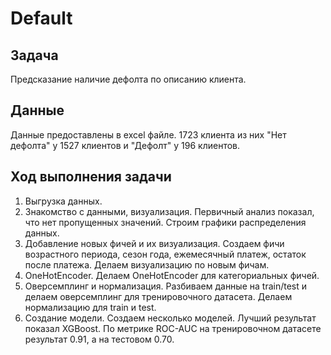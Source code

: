# Default
## Задача
Предсказание наличие дефолта по описанию клиента. 
## Данные 
Данные предоставлены в excel файлe. 1723 клиента из них "Нет дефолта" у 1527 клиентов и "Дефолт" у 196 клиентов. 
## Ход выполнения задачи 
1) Выгрузка данных.
2) Знакомство с данными, визуализация. Первичный анализ показал, что нет пропущенных значений. Строим графики распределения данных.
3) Добавление новых фичей и их визуализация. Создаем фичи возрастного периода, сезон года, ежемесячный платеж, остаток после платежа. Делаем визуализацию по новым фичам.
4) OneHotEncoder. Делаем OneHotEncoder для категориальных фичей.
5) Оверсемплинг и нормализация. Разбиваем данные на train/test и делаем оверсемплинг для тренировочного датасета. Делаем нормализацию для train и test.
6) Создание модели. Создаем несколько моделей. Лучший результат показал XGBoost. По метрике ROC-AUC на тренировочном датасете результат 0.91, а на тестовом 0.70.
